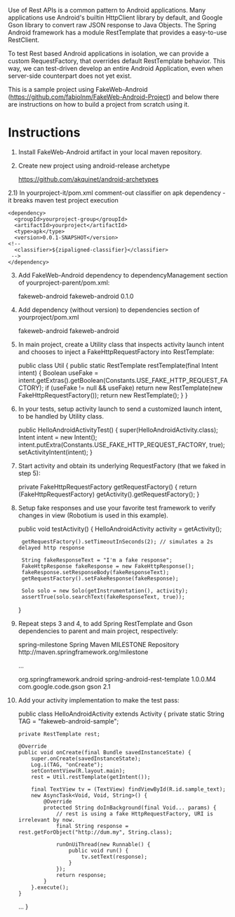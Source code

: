 Use of Rest APIs is a common pattern to Android applications. Many applications use Android's builtin HttpClient library by default, and Google Gson library to convert raw JSON response to Java Objects. The Spring Android framework has a module RestTemplate that provides a easy-to-use RestClient.

To test Rest based Android applications in isolation, we can provide a custom RequestFactory, that overrides default RestTemplate behavior. This way, we can test-driven develop an entire Android Application, even when server-side counterpart does not yet exist.

This is a sample project using FakeWeb-Android (https://github.com/fabiolnm/FakeWeb-Android-Project) and below there are instructions on how to build a project from scratch using it.


# Instructions


1) Install FakeWeb-Android artifact in your local maven repository.


2) Create new project using android-release archetype

	https://github.com/akquinet/android-archetypes


2.1) In yourproject-it/pom.xml comment-out classifier on apk dependency - it breaks maven test project execution

    <dependency>
      <groupId>yourproject-group</groupId>
      <artifactId>yourproject</artifactId>
      <type>apk</type>
      <version>0.0.1-SNAPSHOT</version>
    <!-- 
      <classifier>${zipaligned-classifier}</classifier>
     -->
    </dependency>


3) Add FakeWeb-Android dependency to dependencyManagement section of yourproject-parent/pom.xml:

	<dependency>
       		<groupId>fakeweb-android</groupId>
          	<artifactId>fakeweb-android</artifactId>
		<version>0.1.0</version>
	</dependency>


4) Add dependency (without version) to dependencies section of yourproject/pom.xml

	<dependency>
		<groupId>fakeweb-android</groupId>
		<artifactId>fakeweb-android</artifactId>
	</dependency>


5) In main project, create a Utility class that inspects activity launch intent and chooses to inject a FakeHttpRequestFactory into RestTemplate:

	public class Util {
		public static RestTemplate restTemplate(final Intent intent) {
			Boolean useFake = intent.getExtras().getBoolean(Constants.USE_FAKE_HTTP_REQUEST_FACTORY);
			if (useFake != null && useFake)
				return new RestTemplate(new FakeHttpRequestFactory());
			return new RestTemplate();
		}
	}


6) In your tests, setup activity launch to send a customized launch intent, to be handled by Utility class.

	public HelloAndroidActivityTest() {
		super(HelloAndroidActivity.class);
		Intent intent = new Intent();
		intent.putExtra(Constants.USE_FAKE_HTTP_REQUEST_FACTORY, true);
		setActivityIntent(intent);
	}


7) Start activity and obtain its underlying RequestFactory (that we faked in step 5):

	private FakeHttpRequestFactory getRequestFactory() {
		return (FakeHttpRequestFactory) getActivity().getRequestFactory();
	}


8) Setup fake responses and use your favorite test framework to verify changes in view (Robotium is used in this example).

	public void testActivity() {
		HelloAndroidActivity activity = getActivity();

		getRequestFactory().setTimeoutInSeconds(2); // simulates a 2s delayed http response

		String fakeResponseText = "I'm a fake response";
		FakeHttpResponse fakeResponse = new FakeHttpResponse();
		fakeResponse.setResponseBody(fakeResponseText);
		getRequestFactory().setFakeResponse(fakeResponse);

		Solo solo = new Solo(getInstrumentation(), activity);
		assertTrue(solo.searchText(fakeResponseText, true));
	}


9) Repeat steps 3 and 4, to add Spring RestTemplate and Gson dependencies to parent and main project, respectively:

	<repositories>
		<repository>
			<id>spring-milestone</id>
			<name>Spring Maven MILESTONE Repository</name>
			<url>http://maven.springframework.org/milestone</url>
		</repository>	
	</repositories>

	...

	<dependency>
		<groupId>org.springframework.android</groupId>
		<artifactId>spring-android-rest-template</artifactId>
		<version>1.0.0.M4</version>
	</dependency> 
	<dependency>
		<groupId>com.google.code.gson</groupId>
		<artifactId>gson</artifactId>
		<version>2.1</version>
	</dependency>


10) Add your activity implementation to make the test pass:
	
	public class HelloAndroidActivity extends Activity {
		private static String TAG = "fakeweb-android-sample";

		private RestTemplate rest;

		@Override
		public void onCreate(final Bundle savedInstanceState) {
			super.onCreate(savedInstanceState);
			Log.i(TAG, "onCreate");
			setContentView(R.layout.main);
			rest = Util.restTemplate(getIntent());

			final TextView tv = (TextView) findViewById(R.id.sample_text);
			new AsyncTask<Void, Void, String>() {
				@Override
				protected String doInBackground(final Void... params) {
					// rest is using a fake HttpRequestFactory, URI is irrelevant by now.
					final String response = rest.getForObject("http://dum.my", String.class);

					runOnUiThread(new Runnable() {
						public void run() {
							tv.setText(response);
						}
					});
					return response;
				}
			}.execute();
		}
	...
	}

